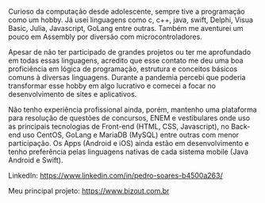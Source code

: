 Curioso da computação desde adolescente, sempre tive a programação como um hobby. Já usei linguagens como c, c++, java, swift, Delphi, Visua Basic, Julia, Javascript, GoLang entre outras. Também me aventurei um pouco em Assembly por diversão com microcontroladores. 

Apesar de não ter participado de grandes projetos ou ter me aprofundado em todas essas linguagens, acredito que esse contato me deu uma boa proficiência em lógica de programação, estrutura e conceitos básicos comuns à diversas linguagens. Durante a pandemia percebi que poderia transformar esse hobby em algo lucrativo e comecei a focar no desenvolvimento de sites e aplicativos. 

Não tenho experiência profissional ainda, porém, mantenho uma plataforma para resolução de questões de concursos, ENEM e vestibulares onde uso as principais tecnologias de Front-end (HTML, CSS, Javascript), no Back-end uso CentOS, GoLang e MariaDB (MySQL) entre outras com menor participação. Os Apps (Android e iOS) ainda estão em desenvolvimento e tenho preferência pelas linguagens nativas de cada sistema mobile (Java Android e Swift).

LinkedIn: https://www.linkedin.com/in/pedro-soares-b4500a263/

Meu principal projeto: https://www.bizout.com.br
